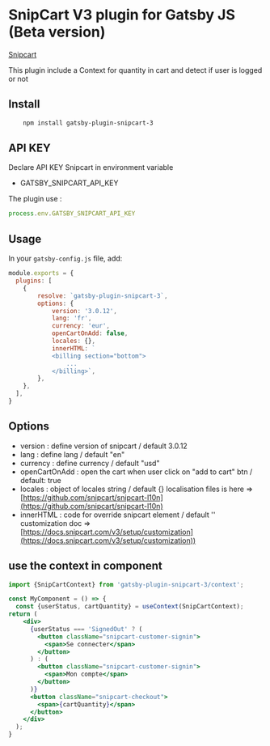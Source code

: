 # SnipCart V3 plugin for Gatsby JS (Beta version)

[Snipcart](https://snipcart.com/)

This plugin include a Context for quantity in cart and detect if user is logged or not

## Install

```bash
    npm install gatsby-plugin-snipcart-3
```

## API KEY

Declare API KEY Snipcart in environment variable
- GATSBY_SNIPCART_API_KEY

The plugin use :
```js
process.env.GATSBY_SNIPCART_API_KEY
```

## Usage

In your `gatsby-config.js` file, add:

```javascript
module.exports = {
  plugins: [
    {
        resolve: `gatsby-plugin-snipcart-3`,
        options: {
            version: '3.0.12',
            lang: 'fr',
            currency: 'eur',
            openCartOnAdd: false,
            locales: {},
            innerHTML: `
            <billing section="bottom">
                ...
            </billing>`,
        },
    },
  ],
}
```

## Options

- version : define version of snipcart / default 3.0.12
- lang : define lang / default "en"
- currency : define currency / default "usd"
- openCartOnAdd : open the cart when user click on "add to cart" btn / default: true
- locales : object of locales string / default {}
  localisation files is here => [https://github.com/snipcart/snipcart-l10n](https://github.com/snipcart/snipcart-l10n)
- innerHTML : code for override snipcart element / default ''
  customization doc => [https://docs.snipcart.com/v3/setup/customization](https://docs.snipcart.com/v3/setup/customization))


## use the context in component

```jsx
import {SnipCartContext} from 'gatsby-plugin-snipcart-3/context';

const MyComponent = () => {
  const {userStatus, cartQuantity} = useContext(SnipCartContext);
return (
    <div>
      {userStatus === 'SignedOut' ? (
        <button className="snipcart-customer-signin">
          <span>Se connecter</span>
        </button>
      ) : (
        <button className="snipcart-customer-signin">
          <span>Mon compte</span>
        </button>
      )}
      <button className="snipcart-checkout">
        <span>{cartQuantity}</span>
      </button>
    </div>
  );
}
```